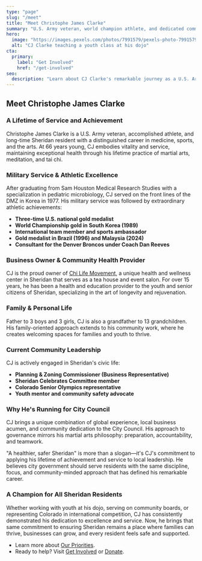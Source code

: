 ```yaml
---
type: "page"
slug: "/meet"
title: "Meet Christophe James Clarke"
summary: "U.S. Army veteran, world champion athlete, and dedicated community leader."
hero:
  image: "https://images.pexels.com/photos/7991579/pexels-photo-7991579.jpeg"
  alt: "CJ Clarke teaching a youth class at his dojo"
cta:
  primary:
    label: "Get Involved"
    href: "/get-involved"
seo:
  description: "Learn about CJ Clarke's remarkable journey as a U.S. Army veteran, world champion athlete, and dedicated Sheridan community leader."
---
```


## Meet Christophe James Clarke

### A Lifetime of Service and Achievement

Christophe James Clarke is a U.S. Army veteran, accomplished athlete, and long-time Sheridan resident with a distinguished career in medicine, sports, and the arts. At 66 years young, CJ embodies vitality and service, maintaining exceptional health through his lifetime practice of martial arts, meditation, and tai chi.

### Military Service & Athletic Excellence

After graduating from Sam Houston Medical Research Studies with a specialization in pediatric microbiology, CJ served on the front lines of the DMZ in Korea in 1977. His military service was followed by extraordinary athletic achievements:

- **Three-time U.S. national gold medalist**
- **World Championship gold in South Korea (1989)**
- **International team member and sports ambassador**
- **Gold medalist in Brazil (1996) and Malaysia (2024)**
- **Consultant for the Denver Broncos under Coach Dan Reeves**

### Business Owner & Community Health Provider

CJ is the proud owner of [Chi Life Movement](https://chilifemovement.com), a unique health and wellness center in Sheridan that serves as a tea house and event salon. For over 15 years, he has been a health and education provider to the youth and senior citizens of Sheridan, specializing in the art of longevity and rejuvenation.

### Family & Personal Life

Father to 3 boys and 3 girls, CJ is also a grandfather to 13 grandchildren. His family-oriented approach extends to his community work, where he creates welcoming spaces for families and youth to thrive.

### Current Community Leadership

CJ is actively engaged in Sheridan's civic life:

- **Planning & Zoning Commissioner (Business Representative)**
- **Sheridan Celebrates Committee member**
- **Colorado Senior Olympics representative**
- **Youth mentor and community safety advocate**

### Why He's Running for City Council

CJ brings a unique combination of global experience, local business acumen, and community dedication to the City Council. His approach to governance mirrors his martial arts philosophy: preparation, accountability, and teamwork.

"A healthier, safer Sheridan" is more than a slogan—it's CJ's commitment to applying his lifetime of achievement and service to local leadership. He believes city government should serve residents with the same discipline, focus, and community-minded approach that has defined his remarkable career.

### A Champion for All Sheridan Residents

Whether working with youth at his dojo, serving on community boards, or representing Colorado in international competition, CJ has consistently demonstrated his dedication to excellence and service. Now, he brings that same commitment to ensuring Sheridan remains a place where families can thrive, businesses can grow, and every resident feels safe and supported.

- Learn more about [Our Priorities](/issues).
- Ready to help? Visit [Get Involved](/get-involved) or [Donate](/donate).